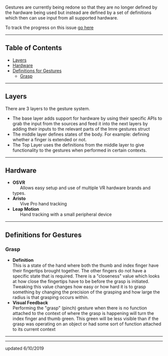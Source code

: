 Gestures are currently being redone so that they are no longer defined by the hardware being used but instead are defined by a set of definitions which then can use input from all supported hardware. 

To track the progress on this issue [go here](https://github.com/maine-imre/handwaver/issues/14)

---

## Table of Contents
* [Layers](https://github.com/maine-imre/handwaver/wiki/Gestures#layers)
* [Hardware](https://github.com/maine-imre/handwaver/wiki/Gestures#hardware)
* [Definitions for Gestures](https://github.com/maine-imre/handwaver/wiki/Gestures#definitions-for-gestures)
     * [Grasp](https://github.com/maine-imre/handwaver/wiki/Gestures#grasp)

---

## Layers
There are 3 layers to the gesture system.
* The base layer adds support for hardware by using their specific APIs to grab the input from the sources and feed it into the next layers by adding their inputs to the relevant parts of the Imre gestures struct
* The middle layer defines states of the body. For example: defining whether a finger is extended or not.
* The Top Layer uses the definitions from the middle layer to give functionality to the gestures when performed in certain contexts.

---

## Hardware
* **OSVR**  
&nbsp;&nbsp;&nbsp;&nbsp;&nbsp; Allows easy setup and use of multiple VR hardware brands and types.
* **Aristo**  
&nbsp;&nbsp;&nbsp;&nbsp;&nbsp; Vive Pro hand tracking
* **Leap Motion**  
&nbsp;&nbsp;&nbsp;&nbsp;&nbsp; Hand tracking with a small peripheral device

---

## Definitions for Gestures
### Grasp  

* **Definition**  
This is a state of the hand where both the thumb and index finger have their fingertips brought together. The other fingers do not have a specific state that is required. There is a "closeness" value which looks at how close the fingertips have to be before the grasp is initiated. Tweaking this value changes how easy or how hard it is to grasp something by changing the precision of the grasping and how large the radius is that grasping occurs within.  
* **Visual Feedback**  
 Performing the "grasp" (pinch) gesture when there is no function attached to the context of where the grasp is happening will turn the index finger and thumb green. This green will be less visible than if the grasp was operating on an object or had some sort of function attached to its current context
---
---
updated 6/10/2019
